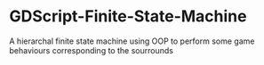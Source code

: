 # GDScript-Finite-State-Machine
A hierarchal finite state machine using OOP to perform some game behaviours corresponding to the sourrounds  
